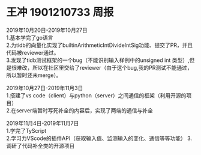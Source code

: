 王冲 1901210733 周报
====================
2019年10月20日-2019年10月27日  
1.基本学完了go语言  
2.为tidb的向量化实现了builtinArithmeticIntDivideIntSig功能、提交了PR，并且代码被reviewer通过。  
3.发现了tidb测试框架的一个bug（不能识别输入样例中的unsigned int 类型）,但是很难改，所以在社区里交给了reviewer（由于这个bug,我的PR测试不能通过，所以暂时还未merge）。 
 
2019年10月27日-2019年11月3日  
1.搭建了vs code（client）与python（server）之间通信的框架（利用开源的项目）  
2.在server端暂时写死补全的内容后，实现了两端的通信与补全  

2019年11月4日-2019年11月7日  
1.学完了TyScript  
2.学习力VScode的插件API（获取输入值、监测输入的变化、通信等等功能）
3.调研了代码补全类的开源项目  
